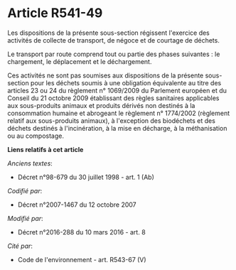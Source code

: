 # Article R541-49

Les dispositions de la présente sous-section régissent l'exercice des activités de collecte de transport, de négoce et de
courtage de déchets.

Le transport par route comprend tout ou partie des phases suivantes : le chargement, le déplacement et le déchargement.

Ces activités ne sont pas soumises aux dispositions de la présente sous-section pour les déchets soumis à une obligation
équivalente au titre des articles 23 ou 24 du règlement n° 1069/2009 du Parlement européen et du Conseil du 21 octobre 2009
établissant des règles sanitaires applicables aux sous-produits animaux et produits dérivés non destinés à la consommation
humaine et abrogeant le règlement n° 1774/2002 (règlement relatif aux sous-produits animaux), à l'exception des biodéchets et
des déchets destinés à l'incinération, à la mise en décharge, à la méthanisation ou au compostage.

**Liens relatifs à cet article**

_Anciens textes_:

  - Décret n°98-679 du 30 juillet 1998 - art. 1 (Ab)

_Codifié par_:

  - Décret n°2007-1467 du 12 octobre 2007

_Modifié par_:

  - Décret n°2016-288 du 10 mars 2016 - art. 8

_Cité par_:

  - Code de l'environnement - art. R543-67 (V)

